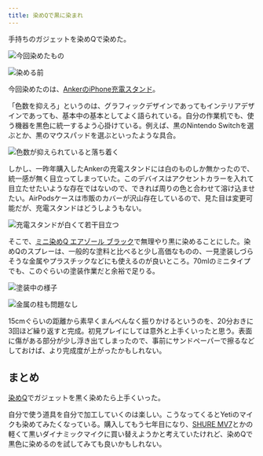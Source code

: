 ```yaml
---
title: 染めQで黒に染まれ
---
```

手持ちのガジェットを染めQで染めた。

![](https://lh3.googleusercontent.com/gMlPkrpx1wd6ubfomq86T7rpscqpoTJOcEZdhoc5-yJh5e3Wu2dNEyzmbzvqN4XE7gJ-L5ozCWqP6v56hVVn2RbFSWcTrlz8x55a8NbaY4uGLG6t3JFZyZtcvgUF6toYUeoJfPcs-2b8Knl9WlbXCiC7ty7q1PXuairh6ITZWbsfa8yJ-ZpahSvIeVQR "今回染めたもの")

![](https://lh3.googleusercontent.com/sU0Vm9JOvGe2n2lSuH14pAs4Zj9rzViVQHmqI_6xfc4bGMzMBcztfPxQg5zN_gqIlpZPHQk7UdvzHfXgRLdi8oJc5EqahlobCDhafdxWKx_lmW4mj1Dn8wNV6oSlsRb5KDgtla9ZEg1N085XGgc-wdRoU8iWYpgPY8dzhnc5FpEUB9E1-e7II52NRAMI "染める前")

今回染めたのは、[AnkerのiPhone充電スタンド](https://r7kamura.com/articles/2021-09-06-anker-iphone-stand)。

「色数を抑えろ」というのは、グラフィックデザインであってもインテリアデザインであっても、基本中の基本としてよく語られている。自分の作業机でも、使う機器を黒色に統一するよう心掛けている。例えば、黒のNintendo Switchを選ぶとか、黒のマウスパッドを選ぶといったような具合。

![](https://lh6.googleusercontent.com/8LcKNbyna_wJ58dy8_fqXvthxCEOUQTiFVZAhPrcDPn2XELvLO3bPgEVlcI-AHp4HQjmT-KhBIVrkT1FsmHFV9LKR7udd0eB5bbTP60mr1t-y4DLrJgwFvDtzoEg9XGTvToNK3MxXDGfphb2UyiGWq7sm7fQqpb6fz69mhxDtdaXkQzrMAcSrzFa-U5K "色数が抑えられていると落ち着く")

しかし、一昨年購入したAnkerの充電スタンドには白のものしか無かったので、統一感が無く目立ってしまっていた。このデバイスはアクセントカラーを入れて目立たせたいような存在ではないので、できれば周りの色と合わせて溶け込ませたい。AirPodsケースは市販のカバーが沢山存在しているので、見た目は変更可能だが、充電スタンドはどうしようもない。

![](https://lh4.googleusercontent.com/fKzLpInOYNfkKyRDeLYhBxmK-463xqfFPbOJPLCNcWGBc7K6s9AMN8ZvImPfAR-SFeLukEd0DmUdU3jx1Xmya9BgnnzNSdCngGvVuEuoIYEULieu8TsVNd6a27_Ued-xFTUWH8qlkAICDoVYXGGWOgGp42pRRM3Q-hCf1ONWe6GdUCGuF6MvPRym4-FS "充電スタンドが白くて若干目立つ")

そこで、[ミニ染めQ エアゾール ブラック](https://www.amazon.co.jp/dp/B003QMFUKO)で無理やり黒に染めることにした。染めQのスプレーは、一般的な塗料と比べると少し高価なものの、一見塗装しづらそうな金属やプラスチックなどにも使えるのが良いところ。70mlのミニタイプでも、このぐらいの塗装作業だと余裕で足りる。

![](https://lh6.googleusercontent.com/c2mooOad-B7kA6JVNXP18Y-5RL1mOJKEi0q8IDWzJQikEAWmgHophbc1yK8NBpfG02rTVXZ1B9u_FbN9fTpOtTSah1990-207iUCnZvyfM-5wd_7kbIpfifMogmzL_gCng34_bz_ol2LylRTZtl_b13Qn22neOkqEVtqltaCnzdBp2lJOfed101QRgQC "塗装中の様子")

![](https://lh4.googleusercontent.com/LRue_MmdFafQEDK8rBJQdd4sLuTQv9sGFy7D7wQuhsorodBiUy_T6U5X-PvnQuQ_fkbDCikOsruGEObUQTG_R7jLk3iSu-gRVnxhl4BDNcG5FBXGNYg556H0-UoulFDt5XOymdVhoepCi56VAqUdebk5Au3CM97zihMYxVzy42NmlCfZctprlZEysYk5 "金属の柱も問題なし")

15cmぐらいの距離から素早くまんべんなく振りかけるというのを、20分おきに3回ほど繰り返すと完成。初見プレイにしては意外と上手くいったと思う。表面に傷がある部分が少し浮き出てしまったので、事前にサンドペーパーで擦るなどしておけば、より完成度が上がったかもしれない。

まとめ
---

[染めQ](https://www.amazon.co.jp/dp/B003QMFUKO)でガジェットを黒く染めたら上手くいった。

自分で使う道具を自分で加工していくのは楽しい。こうなってくるとYetiのマイクも染めてみたくなっている。購入してもう七年目になり、[SHURE MV7](https://www.amazon.co.jp/dp/B08KY7G1GV)とかの軽くて黒いダイナミックマイクに買い替えようかと考えていたけれど、染めQで黒色に染めるのを試してみても良いかもしれない。
